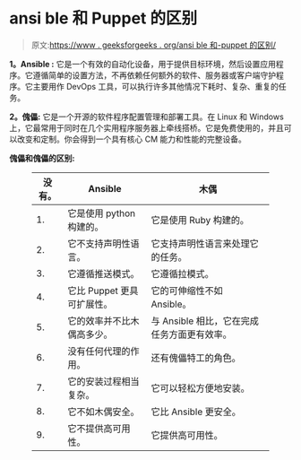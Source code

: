 # ansi ble 和 Puppet 的区别

> 原文:[https://www . geeksforgeeks . org/ansi ble 和-puppet 的区别/](https://www.geeksforgeeks.org/difference-between-ansible-and-puppet/)

**1。Ansible :**
它是一个有效的自动化设备，用于提供目标环境，然后设置应用程序。它遵循简单的设置方法，不再依赖任何额外的软件、服务器或客户端守护程序。它主要用作 DevOps 工具，可以执行许多其他情况下耗时、复杂、重复的任务。

**2。傀儡:**
它是一个开源的软件程序配置管理和部署工具。在 Linux 和 Windows 上，它最常用于同时在几个实用程序服务器上牵线搭桥。它是免费使用的，并且可以改变和定制。你会得到一个具有核心 CM 能力和性能的完整设备。

**傀儡和傀儡的区别:**

<figure class="table">

| 没有。 | Ansible | 木偶 |
| --- | --- | --- |
| 1. | 它是使用 python 构建的。 | 它是使用 Ruby 构建的。 |
| 2. | 它不支持声明性语言。 | 它支持声明性语言来处理它的任务。 |
| 3. | 它遵循推送模式。 | 它遵循拉模式。 |
| 4. | 它比 Puppet 更具可扩展性。 | 它的可伸缩性不如 Ansible。 |
| 5. | 它的效率并不比木偶高多少。 | 与 Ansible 相比，它在完成任务方面更有效率。 |
| 6. | 没有任何代理的作用。 | 还有傀儡特工的角色。 |
| 7. | 它的安装过程相当复杂。 | 它可以轻松方便地安装。 |
| 8. | 它不如木偶安全。 | 它比 Ansible 更安全。 |
| 9. | 它不提供高可用性。 | 它提供高可用性。 |

</figure>